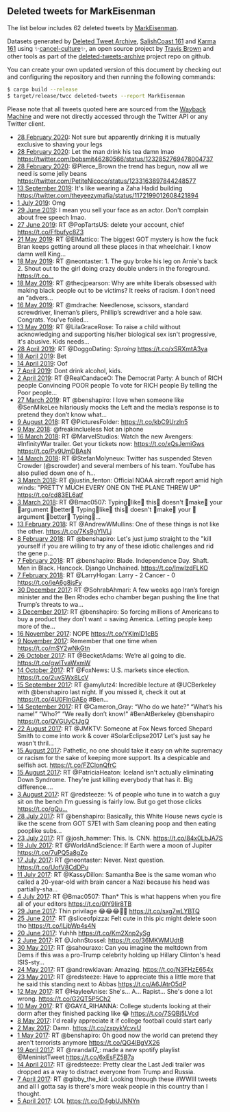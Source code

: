 ## Deleted tweets for MarkEisenman

The list below includes 62 deleted tweets by
[MarkEisenman](https://twitter.com/MarkEisenman).



Datasets generated by [Deleted Tweet Archive](https://twitter.com/deletedtweet161), 
[SalishCoast 161](https://twitter.com/SalishCoastA) and [Karma 161](https://twitter.com/KarmaOneSixOne) 
using ✨[cancel-culture](https://github.com/travisbrown/cancel-culture)✨, an open source project by 
[Travis Brown](https://twitter.com/travisbrown) and other tools as part of the 
[deleted-tweets-archive](https://github.com/salcoast/deleted-tweets-archive/) project repo on github.

You can create your own updated version of this document by checking out and configuring the
repository and then running the following commands:

```bash
$ cargo build --release
$ target/release/twcc deleted-tweets --report MarkEisenman
```

Please note that all tweets quoted here are sourced from the
[Wayback Machine](https://web.archive.org) and were not directly accessed through the Twitter API or
any Twitter client.

* [28 February 2020](https://web.archive.org/web/20200228222241/https://twitter.com/MarkEisenman/status/1233514708910694402): Not sure but apparently drinking it is mutually exclusive to shaving your legs
* [28 February 2020](https://web.archive.org/web/20200228215833/https://twitter.com/MarkEisenman/status/1233511483411181575): Let the man drink his tea damn lmao https://twitter.com/bobsmit46280566/status/1232852769478004737
* [28 February 2020](https://web.archive.org/web/20200228165040/https://twitter.com/MarkEisenman/status/1233426726769876993): @Pierce_Brown  the trend has begun, now all we need is some jelly beans https://twitter.com/PetiteNicoco/status/1233163897844248577
* [13 September 2019](https://web.archive.org/web/20190914203838/https://twitter.com/MarkEisenman/status/1172658421075775488): It's like wearing a Zaha Hadid building https://twitter.com/theyeezymafia/status/1172199012608421894
* [ 1 July 2019](https://web.archive.org/web/20190701102614/https://twitter.com/MarkEisenman/status/1145639744337899520): Omg
* [29 June 2019](https://web.archive.org/web/20190629084600/https://twitter.com/MarkEisenman/status/1144889744045723650): I mean you sell your face as an actor. Don't complain about free speech lmao.
* [27 June 2019](https://web.archive.org/web/20190627115928/https://twitter.com/MarkEisenman/status/1144213655803707392): RT @PopTartsUS: delete your account, chief https://t.co/Ffbufyc8Z3
* [21 May 2019](https://web.archive.org/web/20190521223914/https://twitter.com/MarkEisenman/status/1130966307334025222): RT @ElMattico: The biggest GOT mystery is how the fuck Bran keeps getting around all these places in that wheelchair. I know damn well King…
* [18 May 2019](https://web.archive.org/web/20190518163408/https://twitter.com/MarkEisenman/status/1129787263322341376): RT @neontaster: 1. The guy broke his leg on Arnie's back 2. Shout out to the girl doing crazy double unders in the foreground. https://t.co…
* [18 May 2019](https://web.archive.org/web/20190518015218/https://twitter.com/MarkEisenman/status/1129565342680977409): RT @thecjpearson: Why are white liberals obsessed with making black people out to be victims? It reeks of racism.   I don’t need an “advers…
* [16 May 2019](https://web.archive.org/web/20190516165204/https://twitter.com/MarkEisenman/status/1129067000653930497): RT @mdrache: Needlenose, scissors, standard screwdriver, lineman’s pliers, Phillip’s screwdriver and a hole saw.   Congrats. You’ve foiled…
* [13 May 2019](https://web.archive.org/web/20190513235056/https://twitter.com/MarkEisenman/status/1128085248280080385): RT @LilaGraceRose: To raise a child without acknowledging and supporting his/her biological sex isn't progressive, it's abusive. Kids needs…
* [28 April 2019](https://web.archive.org/web/20190428084922/https://twitter.com/MarkEisenman/status/1122422543632207873): RT @DoggoDating: *Sproing* https://t.co/xSRXmtA3ya
* [18 April 2019](https://web.archive.org/web/20190418044010/https://twitter.com/MarkEisenman/status/1118735951734497281): Bet
* [14 April 2019](https://web.archive.org/web/20190414082510/https://twitter.com/MarkEisenman/status/1117343023384420352): Oof
* [ 7 April 2019](https://web.archive.org/web/20190407050446/https://twitter.com/MarkEisenman/status/1114755876026486784): Dont drink alcohol, kids.
* [ 2 April 2019](https://web.archive.org/web/20190402221854/https://twitter.com/MarkEisenman/status/1113204184856387584): RT @RealCandaceO: The Democrat Party:   A bunch of RICH people  Convincing POOR people  To vote for RICH people  By telling the Poor people…
* [27 March 2019](https://web.archive.org/web/20190327193119/https://twitter.com/MarkEisenman/status/1110987683927601153): RT @benshapiro: I love when someone like @SenMikeLee hilariously mocks the Left and the media’s response is to pretend they don’t know what…
* [ 9 August 2018](https://web.archive.org/web/20180809023032/https://twitter.com/MarkEisenman/status/1027381586336120834): RT @PicturesFoIder: https://t.co/kbC9Urzln5
* [ 9 May 2018](https://web.archive.org/web/20180509232024/https://twitter.com/MarkEisenman/status/994356441946390528): @freakinclueless Not an iphone
* [16 March 2018](https://web.archive.org/web/20180316161848/https://twitter.com/MarkEisenman/status/974681398081662976): RT @MarvelStudios: Watch the new Avengers: #InfinityWar trailer. Get your tickets now: https://t.co/xQsJemiGws https://t.co/Pv9UmDBAsN
* [14 March 2018](https://web.archive.org/web/20180314183013/https://twitter.com/MarkEisenman/status/973989694437576704): RT @StefanMolyneux: Twitter has suspended Steven Crowder (@scrowder) and several members of his team. YouTube has also pulled down one of h…
* [ 3 March 2018](https://web.archive.org/web/20180303030702/https://twitter.com/MarkEisenman/status/969771101218852866): RT @justin_fenton: Official NOAA aircraft report amid high winds: "PRETTY MUCH EVERY ONE ON THE PLANE THREW UP" https://t.co/cd83EL6atf
* [ 3 March 2018](https://web.archive.org/web/20180303015413/https://twitter.com/MarkEisenman/status/969752776317308929): RT @Bmac0507: Typing👏like👏 this👏 doesn't 👏make👏 your 👏argument 👏better👏  Typing👏like👏 this👏 doesn't 👏make👏 your 👏argument 👏better👏  Typing👏…
* [13 February 2018](https://web.archive.org/web/20180213031440/https://twitter.com/MarkEisenman/status/963250040633520130): RT @AndrewWMullins: One of these things is not like the other. https://t.co/7Ks9gYlVLj
* [ 8 February 2018](https://web.archive.org/web/20180208203541/https://twitter.com/MarkEisenman/status/961700081710850052): RT @benshapiro: Let's just jump straight to the "kill yourself if you are willing to try any of these idiotic challenges and rid the gene p…
* [ 7 February 2018](https://web.archive.org/web/20180207190242/https://twitter.com/MarkEisenman/status/961314293835882502): RT @benshapiro: Blade. Independence Day. Shaft. Men in Black. Hancock. Django Unchained. https://t.co/InwIzdFLKO
* [ 7 February 2018](https://web.archive.org/web/20180207185817/https://twitter.com/MarkEisenman/status/961313182345236482): RT @LarryHogan: Larry - 2 Cancer - 0 https://t.co/jeA6g8jsFy
* [30 December 2017](https://web.archive.org/web/20171230225111/https://twitter.com/MarkEisenman/status/947238666774175746): RT @SohrabAhmari: A few weeks ago Iran’s foreign minister and the Ben Rhodes echo chamber began pushing the line that Trump’s threats to wa…
* [ 3 December 2017](https://web.archive.org/web/20171203070347/https://twitter.com/MarkEisenman/status/937215773403172864): RT @benshapiro: So forcing millions of Americans to buy a product they don’t want = saving America. Letting people keep more of the… 
* [16 November 2017](https://web.archive.org/web/20171116235721/https://twitter.com/MarkEisenman/status/931310252066086912): NOPE https://t.co/YKImlD1cB5
* [ 9 November 2017](https://web.archive.org/web/20171109143158/https://twitter.com/MarkEisenman/status/928631253661880321): Remember that one time when https://t.co/mSY2wNkGtn
* [26 October 2017](https://web.archive.org/web/20171026183957/https://twitter.com/MarkEisenman/status/923620230601105408): RT @BecketAdams: We’re all going to die. https://t.co/gwlTvaWxmW
* [14 October 2017](https://web.archive.org/web/20171014151258/https://twitter.com/MarkEisenman/status/919219487131553794): RT @FoxNews: U.S. markets since election. https://t.co/2uvSWx8LcV
* [15 September 2017](https://web.archive.org/web/20170915183417/https://twitter.com/MarkEisenman/status/908760902035476481): RT @amylutz4: Incredible lecture at @UCBerkeley with @benshapiro last night. If you missed it, check it out at https://t.co/4U0FInGAEo #Ben…
* [14 September 2017](https://web.archive.org/web/20170914200044/https://twitter.com/MarkEisenman/status/908420270012223488): RT @Cameron_Gray: “Who do we hate?” “What’s his name!” “Who?” “We really don’t know!"  #BenAtBerkeley @benshapiro https://t.co/QVGUyCtJgQ
* [22 August 2017](https://web.archive.org/web/20170822032030/https://twitter.com/MarkEisenman/status/899833632143142912): RT @JMKTV: Someone at Fox News forced Shepard Smith to come into work &amp; cover #SolarEclipse2017 Let's just say he wasn't thril… 
* [15 August 2017](https://web.archive.org/web/20170815143334/https://twitter.com/MarkEisenman/status/897466299869270017): Pathetic, no one should take it easy on white supremacy or racism for the sake of keeping more support. Its a despicable and selfish act. https://t.co/FZClonQfrC
* [15 August 2017](https://web.archive.org/web/20170815120111/https://twitter.com/MarkEisenman/status/897427951330963457): RT @PatriciaHeaton: Iceland isn't actually eliminating Down Syndrome. They're just killing everybody that has it. Big difference.… 
* [ 3 August 2017](https://web.archive.org/web/20170803142047/https://twitter.com/MarkEisenman/status/893114428450889729): RT @redsteeze: % of people who tune in to watch a guy sit on the bench I'm guessing is fairly low. But go get those clicks https://t.co/gQu…
* [28 July 2017](https://web.archive.org/web/20170728002144/https://twitter.com/MarkEisenman/status/890728947385806848): RT @benshapiro: Basically, this White House news cycle is like the scene from GOT S7E1 with Sam cleaning poop and then eating pooplike subs…
* [23 July 2017](https://web.archive.org/web/20170723162437/https://twitter.com/MarkEisenman/status/889159325603819522): RT @josh_hammer: This. Is. CNN. https://t.co/84x0LbJA7S
* [19 July 2017](https://web.archive.org/web/20170719010043/https://twitter.com/MarkEisenman/status/887477267093475328): RT @WorldAndScience: If Earth were a moon of Jupiter https://t.co/7uPQ5a8gZo
* [17 July 2017](https://web.archive.org/web/20170717040720/https://twitter.com/MarkEisenman/status/886799454967345153): RT @neontaster: Never. Next question. https://t.co/UofV8CdDPu
* [11 July 2017](https://web.archive.org/web/20170711202003/https://twitter.com/MarkEisenman/status/884869919954935808): RT @KassyDillon: Samantha Bee is the same woman who called a 20-year-old with brain cancer a Nazi because his head was partially-sha… 
* [ 4 July 2017](https://web.archive.org/web/20170704222950/https://twitter.com/MarkEisenman/status/882365865928384517): RT @Bmac0507: Than*  This is what happens when you fire all of your editors https://t.co/0IY9Iir8TB
* [29 June 2017](https://web.archive.org/web/20170629203613/https://twitter.com/MarkEisenman/status/880525334055178240): Thin privilage 😂😂😂👏🏼 https://t.co/sxg7wLYBTQ
* [25 June 2017](https://web.archive.org/web/20170625032514/https://twitter.com/MarkEisenman/status/878816327108091907): RT @sIiceofpizza: Felt cute in this pic might delete soon tho https://t.co/lLjbWp4s4N
* [20 June 2017](https://web.archive.org/web/20170620155058/https://twitter.com/MarkEisenman/status/877192057718284288): Yuhhh https://t.co/Km2Xnp2ySg
* [ 2 June 2017](https://web.archive.org/web/20170602153745/https://twitter.com/MarkEisenman/status/870665750083649536): RT @JohnStossel: https://t.co/36MKWMUdtB
* [30 May 2017](https://web.archive.org/web/20170530212402/https://twitter.com/MarkEisenman/status/869665731524382721): RT @sahouraxo: Can you imagine the meltdown from Dems if this was a pro-Trump celebrity holding up Hillary Clinton's head ISIS-sty… 
* [24 May 2017](https://web.archive.org/web/20170524205833/https://twitter.com/MarkEisenman/status/867484991256702977): RT @andrewklavan: Amazing. https://t.co/N3FHzE654x
* [23 May 2017](https://web.archive.org/web/20170523152052/https://twitter.com/MarkEisenman/status/867037622585225216): RT @redsteeze: Have to appreciate this a little more that he said this standing next to Abbas https://t.co/A6JAtrO5dP
* [12 May 2017](https://web.archive.org/web/20170512024427/https://twitter.com/MarkEisenman/status/862860997597569025): RT @HayleeAnise: She's… A… Rapist… She's done a lot wrong. https://t.co/G2QT5P5Ch2
* [10 May 2017](https://web.archive.org/web/20170510205506/https://twitter.com/MarkEisenman/status/862410692921569280): RT @GAY4_RIHANNA: College students looking at their dorm after they finished packing like 😂 https://t.co/7SQBj5LVcd
* [ 8 May 2017](https://web.archive.org/web/20170508211901/https://twitter.com/MarkEisenman/status/861691935999889408): I'd really appreciate it if college football could start early
* [ 2 May 2017](https://web.archive.org/web/20170502143324/https://twitter.com/MarkEisenman/status/859415532029784064): Damn. https://t.co/zxpykVcvvU
* [ 1 May 2017](https://web.archive.org/web/20170501135242/https://twitter.com/MarkEisenman/status/859042901665492992): RT @benshapiro: Oh good now the world can pretend they aren't terrorists anymore https://t.co/QG4IBgVX26
* [19 April 2017](https://web.archive.org/web/20170419165956/https://twitter.com/MarkEisenman/status/854741366118678528): RT @nrandall7_: made a new spotify playlist @MeninistTweet https://t.co/6xEsFZ5B7a
* [14 April 2017](https://web.archive.org/web/20170414221837/https://twitter.com/MarkEisenman/status/853009626052382720): RT @redsteeze: Pretty clear the Last Jedi trailer was dropped as a way to distract everyone from Trump and Russia.
* [ 7 April 2017](https://web.archive.org/web/20170407075147/https://twitter.com/MarkEisenman/status/850254765262946304): RT @gibby_the_kid: Looking through these #WWIII tweets and all I gotta say is there's more weak people in this country than I thought.
* [ 5 April 2017](https://web.archive.org/web/20170405003209/https://twitter.com/MarkEisenman/status/849419347961532416): LOL https://t.co/D4gbUJNNYn
